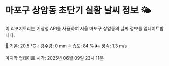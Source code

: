 
# 마포구 상암동 초단기 실황 날씨 정보 🌤️

이 리포지토리는 기상청 API를 사용하여 서울 마포구 상암동의 날씨 정보를 업데이트합니다. 

🌡️ 기온: 20.5 ℃
💧 강수량: 0 mm
💦 습도: 84 %
🌬️ 풍속: 1.3 m/s

마지막 업데이트 시각: 2025년 06월 09일 23시 11분    
